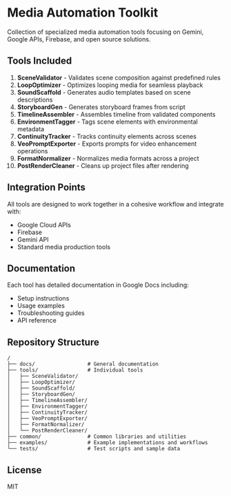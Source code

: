 # Media Automation Toolkit

Collection of specialized media automation tools focusing on Gemini, Google APIs, Firebase, and open source solutions.

## Tools Included

1. **SceneValidator** - Validates scene composition against predefined rules
2. **LoopOptimizer** - Optimizes looping media for seamless playback
3. **SoundScaffold** - Generates audio templates based on scene descriptions
4. **StoryboardGen** - Generates storyboard frames from script
5. **TimelineAssembler** - Assembles timeline from validated components
6. **EnvironmentTagger** - Tags scene elements with environmental metadata
7. **ContinuityTracker** - Tracks continuity elements across scenes
8. **VeoPromptExporter** - Exports prompts for video enhancement operations
9. **FormatNormalizer** - Normalizes media formats across a project
10. **PostRenderCleaner** - Cleans up project files after rendering

## Integration Points

All tools are designed to work together in a cohesive workflow and integrate with:
- Google Cloud APIs
- Firebase
- Gemini API
- Standard media production tools

## Documentation

Each tool has detailed documentation in Google Docs including:
- Setup instructions
- Usage examples
- Troubleshooting guides
- API reference

## Repository Structure

```
/
├── docs/                 # General documentation
├── tools/                # Individual tools
│   ├── SceneValidator/   
│   ├── LoopOptimizer/
│   ├── SoundScaffold/
│   ├── StoryboardGen/
│   ├── TimelineAssembler/
│   ├── EnvironmentTagger/
│   ├── ContinuityTracker/
│   ├── VeoPromptExporter/
│   ├── FormatNormalizer/
│   └── PostRenderCleaner/
├── common/               # Common libraries and utilities
├── examples/             # Example implementations and workflows
└── tests/                # Test scripts and sample data
```

## License

MIT